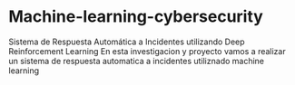 # Machine-learning-cybersecurity
Sistema de Respuesta Automática a Incidentes utilizando Deep Reinforcement Learning
En esta investigacion y proyecto vamos a realizar un sistema de respuesta automatica a incidentes utiliznado machine learning
